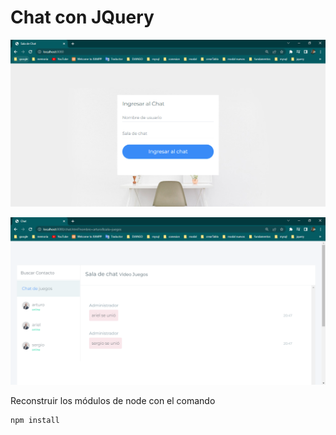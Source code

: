 # Chat con JQuery

![chat](./galeria/acceso-chat.PNG "chat")

![chat](./galeria/sala-chat.PNG "chat")

Reconstruir los módulos de node con el comando

```
npm install
```